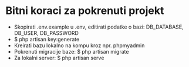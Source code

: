 # Bitni koraci za pokrenuti projekt
- Skopirati .env.example u .env, editirati podatke o bazi: DB_DATABASE, DB_USER, DB_PASSWORD
- $ php artisan key:generate
- Kreirati bazu lokalno na kompu kroz npr. phpmyadmin
- Pokrenuti migracije baze: $ php artisan migrate
- Za lokalni server: $ php artisan serve

